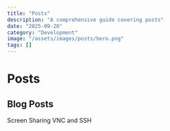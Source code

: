 ```yaml
---
title: "Posts"
description: "A comprehensive guide covering posts"
date: "2025-09-20"
category: "Development"
image: "/assets/images/posts/hero.png"
tags: []
---
```


# Posts

## Blog Posts

Screen Sharing VNC and SSH
